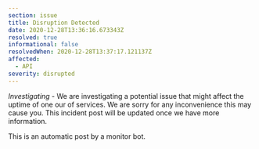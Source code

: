 ```yaml
---
section: issue
title: Disruption Detected
date: 2020-12-28T13:36:16.673343Z
resolved: true
informational: false
resolvedWhen: 2020-12-28T13:37:17.121137Z
affected:
  - API
severity: disrupted
---
```

*Investigating* - We are investigating a potential issue that might affect the uptime of one our of services. We are sorry for any inconvenience this may cause you. This incident post will be updated once we have more information.

This is an automatic post by a monitor bot.
        